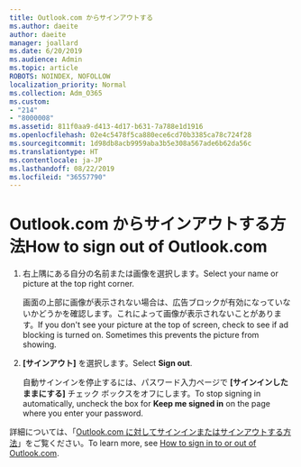 ```yaml
---
title: Outlook.com からサインアウトする
ms.author: daeite
author: daeite
manager: joallard
ms.date: 6/20/2019
ms.audience: Admin
ms.topic: article
ROBOTS: NOINDEX, NOFOLLOW
localization_priority: Normal
ms.collection: Adm_O365
ms.custom:
- "214"
- "8000008"
ms.assetid: 811f0aa9-d413-4d17-b631-7a788e1d1916
ms.openlocfilehash: 02e4c5478f5ca880ece6cd70b3385ca78c724f28
ms.sourcegitcommit: 1d98db8acb9959aba3b5e308a567ade6b62da56c
ms.translationtype: HT
ms.contentlocale: ja-JP
ms.lasthandoff: 08/22/2019
ms.locfileid: "36557790"
---
```

# <a name="how-to-sign-out-of-outlookcom"></a><span data-ttu-id="fe570-102">Outlook.com からサインアウトする方法</span><span class="sxs-lookup"><span data-stu-id="fe570-102">How to sign out of Outlook.com</span></span>

1. <span data-ttu-id="fe570-103">右上隅にある自分の名前または画像を選択します。</span><span class="sxs-lookup"><span data-stu-id="fe570-103">Select your name or picture at the top right corner.</span></span>

    <span data-ttu-id="fe570-p101">画面の上部に画像が表示されない場合は、広告ブロックが有効になっていないかどうかを確認します。これによって画像が表示されないことがあります。</span><span class="sxs-lookup"><span data-stu-id="fe570-p101">If you don't see your picture at the top of screen, check to see if ad blocking is turned on. Sometimes this prevents the picture from showing.</span></span>

2. <span data-ttu-id="fe570-106">**[サインアウト]** を選択します。</span><span class="sxs-lookup"><span data-stu-id="fe570-106">Select **Sign out**.</span></span>

    <span data-ttu-id="fe570-107">自動サインインを停止するには、パスワード入力ページで **[サインインしたままにする]** チェック ボックスをオフにします。</span><span class="sxs-lookup"><span data-stu-id="fe570-107">To stop signing in automatically, uncheck the box for **Keep me signed in** on the page where you enter your password.</span></span>

<span data-ttu-id="fe570-108">詳細については、「[Outlook.com に対してサインインまたはサインアウトする方法](https://support.office.com/article/e08eb8ac-ac27-49f4-a400-a47311e1ee7e?wt.mc_id=Office_Outlook_com_Alchemy)」をご覧ください。</span><span class="sxs-lookup"><span data-stu-id="fe570-108">To learn more, see [How to sign in to or out of Outlook.com](https://support.office.com/article/e08eb8ac-ac27-49f4-a400-a47311e1ee7e?wt.mc_id=Office_Outlook_com_Alchemy).</span></span>
  